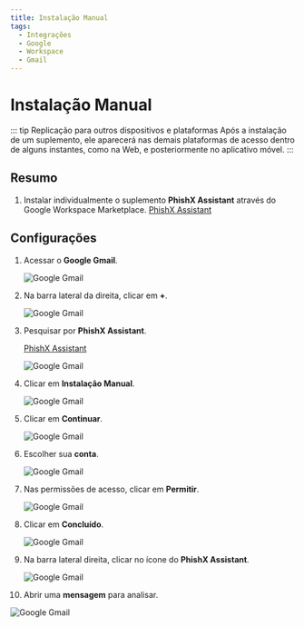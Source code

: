 ```yaml
---
title: Instalação Manual
tags:
  - Integrações
  - Google
  - Workspace
  - Gmail
---
```


# Instalação Manual

::: tip Replicação para outros dispositivos e plataformas
Após a instalação de um suplemento, ele aparecerá nas demais plataformas de acesso dentro de alguns instantes, como na Web, e posteriormente no aplicativo móvel.
:::

## Resumo

1. Instalar individualmente o suplemento **PhishX Assistant** através do Google Workspace Marketplace. [PhishX Assistant](https://workspace.google.com/marketplace/app/phishx_assistant/308954502633)

## Configurações

1. Acessar o **Google Gmail**.

   ![Google Gmail](https://cdn.phishx.io/phishx-docs/images/google_assistant_01.png)

2. Na barra lateral da direita, clicar em **+**.

   ![Google Gmail](https://cdn.phishx.io/phishx-docs/images/google_assistant_02.png)

3. Pesquisar por **PhishX Assistant**.

   [PhishX Assistant](https://workspace.google.com/marketplace/app/phishx_assistant/308954502633)

   ![Google Gmail](https://cdn.phishx.io/phishx-docs/images/google_assistant_03.png)

4. Clicar em **Instalação Manual**.

   ![Google Gmail](https://cdn.phishx.io/phishx-docs/images/google_assistant_04.png)

5. Clicar em **Continuar**.

   ![Google Gmail](https://cdn.phishx.io/phishx-docs/images/google_assistant_05.png)

6. Escolher sua **conta**.

   ![Google Gmail](https://cdn.phishx.io/phishx-docs/images/google_assistant_06.png)

7. Nas permissões de acesso, clicar em **Permitir**.

   ![Google Gmail](https://cdn.phishx.io/phishx-docs/images/google_assistant_07.png)

8. Clicar em **Concluído**.

   ![Google Gmail](https://cdn.phishx.io/phishx-docs/images/google_assistant_08.png)

9. Na barra lateral direita, clicar no ícone do **PhishX Assistant**.

   ![Google Gmail](https://cdn.phishx.io/phishx-docs/images/google_assistant_10.png)

10. Abrir uma **mensagem** para analisar.

![Google Gmail](https://cdn.phishx.io/phishx-docs/images/google_assistant_11.png)
